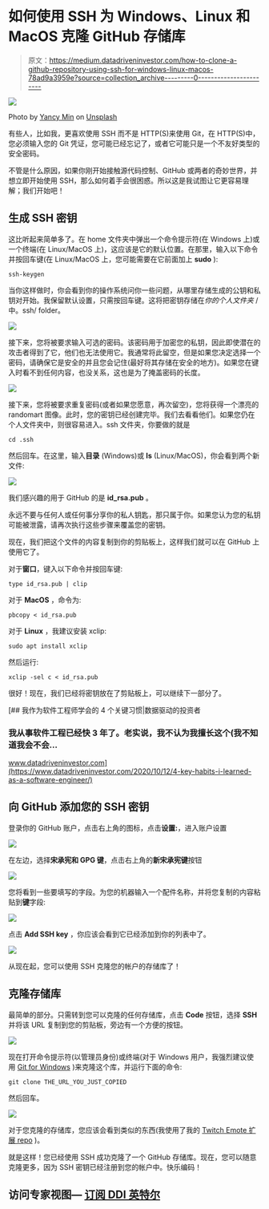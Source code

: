 # 如何使用 SSH 为 Windows、Linux 和 MacOS 克隆 GitHub 存储库

> 原文：<https://medium.datadriveninvestor.com/how-to-clone-a-github-repository-using-ssh-for-windows-linux-macos-78ad9a3959e?source=collection_archive---------0----------------------->

![](img/b70129011e5f356a73b0084f7f201fc3.png)

Photo by [Yancy Min](https://unsplash.com/@yancymin?utm_source=medium&utm_medium=referral) on [Unsplash](https://unsplash.com?utm_source=medium&utm_medium=referral)

有些人，比如我，更喜欢使用 SSH 而不是 HTTP(S)来使用 Git，在 HTTP(S)中，您必须输入您的 Git 凭证，您可能已经忘记了，或者它可能只是一个不友好类型的安全密码。

不管是什么原因，如果你刚开始接触源代码控制、GitHub 或两者的奇妙世界，并想立即开始使用 SSH，那么如何着手会很困惑。所以这是我试图让它更容易理解；我们开始吧！

## 生成 SSH 密钥

这比听起来简单多了。在 home 文件夹中弹出一个命令提示符(在 Windows 上)或一个终端(在 Linux/MacOS 上)，这应该是它的默认位置。在那里，输入以下命令并按回车键(在 Linux/MacOS 上，您可能需要在它前面加上 **sudo** ):

```
ssh-keygen
```

当你这样做时，你会看到你的操作系统问你一些问题，从哪里存储生成的公钥和私钥对开始。我保留默认设置，只需按回车键。这将把密钥存储在*你的个人文件夹* /中。ssh/ folder。

![](img/b631423a2f2b8c21aa07a74528e706a5.png)

接下来，您将被要求输入可选的密码。该密码用于加密您的私钥，因此即使潜在的攻击者得到了它，他们也无法使用它。我通常将此留空，但是如果您决定选择一个密码，请确保它是安全的并且您会记住(最好将其存储在安全的地方)。如果您在键入时看不到任何内容，也没关系，这也是为了掩盖密码的长度。

![](img/dc5df6ba961c01fc8fb023ac16e88d5d.png)

接下来，您将被要求重复密码(或者如果您愿意，再次留空)，您将获得一个漂亮的 randomart 图像。此时，您的密钥已经创建完毕。我们去看看他们。如果您仍在个人文件夹中，则很容易进入。ssh 文件夹，你要做的就是

```
cd .ssh
```

然后回车。在这里，输入**目录** (Windows)或 **ls** (Linux/MacOS)，你会看到两个新文件:

![](img/6a83aa1215e8d0fa0f51456b57a85b9d.png)

我们感兴趣的用于 GitHub 的是 **id_rsa.pub** 。

永远不要与任何人或任何事分享你的私人钥匙，那只属于你。如果您认为您的私钥可能被泄露，请再次执行这些步骤来覆盖您的密钥。

现在，我们把这个文件的内容复制到你的剪贴板上，这样我们就可以在 GitHub 上使用它了。

对于**窗口**，键入以下命令并按回车键:

```
type id_rsa.pub | clip
```

对于 **MacOS** ，命令为:

```
pbcopy < id_rsa.pub
```

对于 **Linux** ，我建议安装 xclip:

```
sudo apt install xclip
```

然后运行:

```
xclip -sel c < id_rsa.pub
```

很好！现在，我们已经将密钥放在了剪贴板上，可以继续下一部分了。

[](https://www.datadriveninvestor.com/2020/10/12/4-key-habits-i-learned-as-a-software-engineer/) [## 我作为软件工程师学会的 4 个关键习惯|数据驱动的投资者

### 我从事软件工程已经快 3 年了。老实说，我不认为我擅长这个(我不知道我会不会…

www.datadriveninvestor.com](https://www.datadriveninvestor.com/2020/10/12/4-key-habits-i-learned-as-a-software-engineer/) 

## 向 GitHub 添加您的 SSH 密钥

登录你的 GitHub 账户，点击右上角的图标，点击**设置:**，进入账户设置

![](img/3eb1cf312ab07f1f4707c2a4b8e6ea48.png)

在左边，选择**宋承宪和 GPG 键**，点击右上角的**新宋承宪键**按钮

![](img/fef0807f370af5a1fd4bcdd4ed4f33c2.png)

您将看到一些要填写的字段。为您的机器输入一个配件名称，并将您复制的内容粘贴到**键**字段:

![](img/4c2aeb3e300d659bed2ec68a8c0bdc23.png)

点击 **Add SSH key** ，你应该会看到它已经添加到你的列表中了。

![](img/7c6b37f65ce83a72680ac3f5082a3034.png)

从现在起，您可以使用 SSH 克隆您的帐户的存储库了！

## 克隆存储库

最简单的部分。只需转到您可以克隆的任何存储库，点击 **Code** 按钮，选择 **SSH** 并将该 URL 复制到您的剪贴板，旁边有一个方便的按钮。

![](img/a1a437681493669a1b061d842a67022d.png)

现在打开命令提示符(以管理员身份)或终端(对于 Windows 用户，我强烈建议使用 [Git for Windows](https://git-scm.com/download/win) )来克隆这个库，并运行下面的命令:

```
git clone THE_URL_YOU_JUST_COPIED
```

然后回车。

![](img/c5aaa5b9f578f07fc0722aa12b55255a.png)

对于您克隆的存储库，您应该会看到类似的东西(我使用了我的 [Twitch Emote 扩展 repo](https://github.com/NintendoEngineer/TwitchEmoteExtension) )。

就是这样！您已经使用 SSH 成功克隆了一个 GitHub 存储库。现在，您可以随意克隆更多，因为 SSH 密钥已经注册到您的帐户中。快乐编码！

## 访问专家视图— [订阅 DDI 英特尔](https://datadriveninvestor.com/ddi-intel)